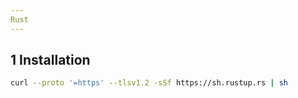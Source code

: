 ```yaml
---
Rust
---
```




## 1 Installation

```bash
curl --proto '=https' --tlsv1.2 -sSf https://sh.rustup.rs | sh
```

